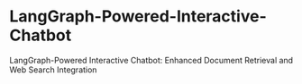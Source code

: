 # LangGraph-Powered-Interactive-Chatbot
LangGraph-Powered Interactive Chatbot: Enhanced Document Retrieval and Web Search Integration
